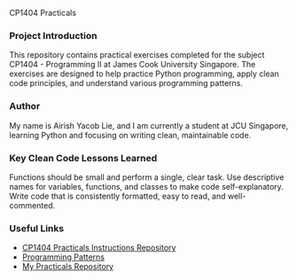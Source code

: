 CP1404 Practicals

### Project Introduction

This repository contains practical exercises completed for the subject CP1404 - Programming II at James Cook University Singapore. The exercises are designed to help practice Python programming, apply clean code principles, and understand various programming patterns.

### Author

My name is Airish Yacob Lie, and I am currently a student at JCU Singapore, learning Python and focusing on writing clean, maintainable code.

### Key Clean Code Lessons Learned

Functions should be small and perform a single, clear task.
Use descriptive names for variables, functions, and classes to make code self-explanatory.
Write code that is consistently formatted, easy to read, and well-commented.

### Useful Links
- [CP1404 Practicals Instructions Repository](https://github.com/CP1404/Practicals)  
- [Programming Patterns](https://github.com/CP1404/Starter/wiki/Programming-Patterns)  
- [My Practicals Repository](https://github.com/airishlie/cp1404practicals)  

